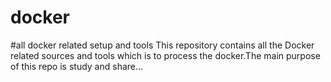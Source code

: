 # docker
#all docker related setup and tools
This repository contains all the Docker related sources and tools which is to process the docker.The main purpose of this repo is study and share...
